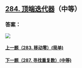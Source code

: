 ## [284. 顶端迭代器](https://leetcode-cn.com/problems/peeking-iterator/)（中等）





### 答案：



![](https://img-blog.csdnimg.cn/20200807155236311.png)

#### [上一题（283. 移动零）(简单)](https://github.com/sdwwld/leetCode/blob/master/src/main/java/com/wld/java/leetcode/leetCode0283.md)

#### [下一题（287. 寻找重复数）(中等)](https://github.com/sdwwld/leetCode/blob/master/src/main/java/com/wld/java/leetcode/leetCode0287.md)